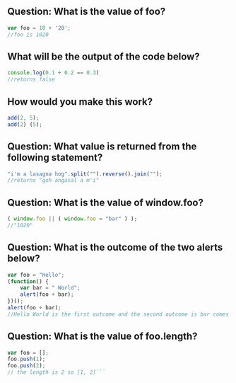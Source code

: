 ## Question: What is the value of foo?

```Javascript 
var foo = 10 + '20'; 
//foo is 1020
```

## What will be the output of the code below?

```Javascript 
console.log(0.1 + 0.2 == 0.3) 
//returns false
```

## How would you make this work?

```Javascript 
add(2, 5);
add(2) (5);
```

## Question: What value is returned from the following statement?

```Javascript 
"i'm a lasagna hog".split("").reverse().join(""); 
//returns "goh angasal a m'i"
```

## Question: What is the value of window.foo?

```Javascript 
( window.foo || ( window.foo = "bar" ) ); 
//"1020"
```

## Question: What is the outcome of the two alerts below?

```Javascript 
var foo = "Hello"; 
(function() { 
    var bar = " World"; 
    alert(foo + bar);
})(); 
alert(foo + bar);
//Hello World is the first outcome and the second outcome is bar comes back undefine because bar was defined inside the function and not outside like foo was. 
```

## Question: What is the value of foo.length?

```Javascript 
var foo = [];
foo.push(1);
foo.push(2); 
// the length is 2 so [1, 2]```

